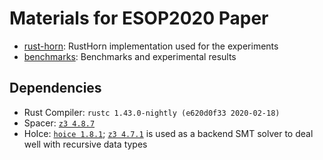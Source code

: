 # Materials for ESOP2020 Paper

- [rust-horn](./rust-horn): RustHorn implementation used for the experiments
- [benchmarks](./benchmarks): Benchmarks and experimental results

## Dependencies

- Rust Compiler: `rustc 1.43.0-nightly (e620d0f33 2020-02-18)`
- Spacer: [`z3 4.8.7`](https://github.com/Z3Prover/z3/releases/tag/z3-4.8.7)
- HoIce: [`hoice 1.8.1`](https://github.com/hopv/hoice); [`z3 4.7.1`](https://github.com/Z3Prover/z3/releases/tag/z3-4.7.1) is used as a backend SMT solver to deal well with recursive data types
